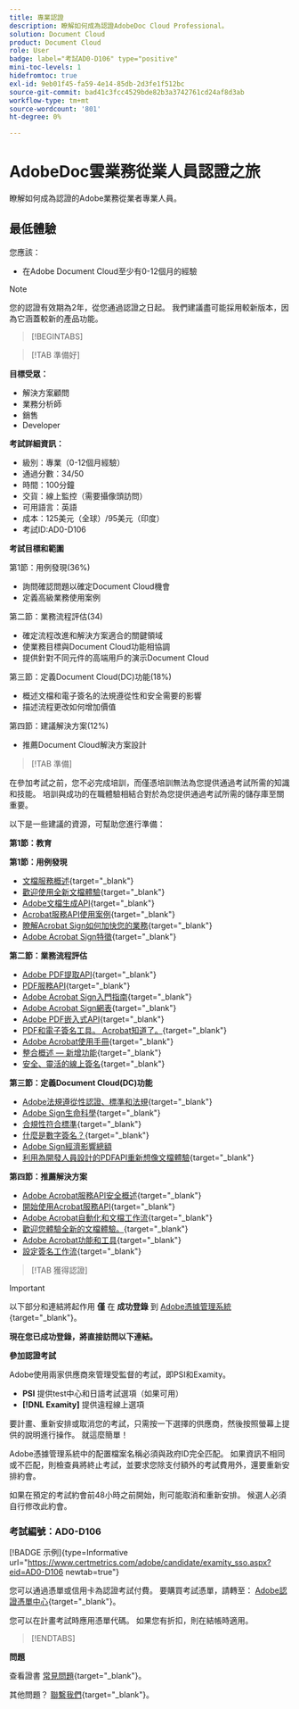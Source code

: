 ```yaml
---
title: 專業認證
description: 瞭解如何成為認證AdobeDoc Cloud Professional。
solution: Document Cloud
product: Document Cloud
role: User
badge: label="考試AD0-D106" type="positive"
mini-toc-levels: 1
hidefromtoc: true
exl-id: 9eb01f45-fa59-4e14-85db-2d3fe1f512bc
source-git-commit: bad41c3fcc4529bde82b3a3742761cd24af8d3ab
workflow-type: tm+mt
source-wordcount: '801'
ht-degree: 0%

---
```


# AdobeDoc雲業務從業人員認證之旅

瞭解如何成為認證的Adobe業務從業者專業人員。

## 最低體驗

您應該：

* 在Adobe Document Cloud至少有0-12個月的經驗

>[!NOTE]
>
>您的認證有效期為2年，從您通過認證之日起。 我們建議盡可能採用較新版本，因為它涵蓋較新的產品功能。

>[!BEGINTABS]

>[!TAB 準備好]

**目標受眾：**

* 解決方案顧問
* 業務分析師
* 銷售
* Developer

**考試詳細資訊：**

* 級別：專業（0-12個月經驗）
* 通過分數：34/50
* 時間：100分鐘
* 交貨：線上監控（需要攝像頭訪問）
* 可用語言：英語
* 成本：125美元（全球）/95美元（印度）
* 考試ID:AD0-D106

**考試目標和範圍**

第1節：用例發現(36%)

* 詢問確認問題以確定Document Cloud機會
* 定義高級業務使用案例

第二節：業務流程評估(34)

* 確定流程改進和解決方案適合的關鍵領域
* 使業務目標與Document Cloud功能相協調
* 提供針對不同元件的高端用戶的演示Document Cloud

第三節：定義Document Cloud(DC)功能(18%)

* 概述文檔和電子簽名的法規遵從性和安全需要的影響
* 描述流程更改如何增加價值

第四節：建議解決方案(12%)

* 推薦Document Cloud解決方案設計

>[!TAB 準備]

在參加考試之前，您不必完成培訓，而僅憑培訓無法為您提供通過考試所需的知識和技能。 培訓與成功的在職體驗相結合對於為您提供通過考試所需的儲存庫至關重要。

以下是一些建議的資源，可幫助您進行準備：

**第1節：教育**

**第1節：用例發現**

* [文檔服務概述](https://developer.adobe.com/document-services/docs/overview/){target="_blank"}
* [歡迎使用全新文檔體驗](https://www.adobe.com/documentcloud.html){target="_blank"}
* [Adobe文檔生成API](https://developer.adobe.com/document-services/apis/doc-generation){target="_blank"}
* [Acrobat服務API使用案例](https://developer.adobe.com/document-services/use-cases/agreements-and-contracts/legal-contracts/){target="_blank"}
* [瞭解Acrobat Sign如何加快您的業務](https://www.adobe.com/sign.html){target="_blank"}
* [Adobe Acrobat Sign特徵](https://www.adobe.com/sign/features.html){target="_blank"}

**第二節：業務流程評估**

* [Adobe PDF提取API](https://developer.adobe.com/document-services/apis/pdf-extract/){target="_blank"}
* [PDF服務API](https://developer.adobe.com/document-services/docs/apis/){target="_blank"}
* [Adobe Acrobat Sign入門指南](https://helpx.adobe.com/sign/using/get-started-guide.html){target="_blank"}
* [Adobe Acrobat Sign網表](https://helpx.adobe.com/sign/config/web-forms.html){target="_blank"}
* [Adobe PDF嵌入式API](https://developer.adobe.com/document-services/apis/pdf-embed/){target="_blank"}
* [PDF和電子簽名工具。 Acrobat知道了。](https://www.adobe.com/acrobat/business.html){target="_blank"}
* [Adobe Acrobat使用手冊](https://helpx.adobe.com/acrobat/user-guide.html){target="_blank"}
* [整合概述 — 新增功能](https://experienceleague.adobe.com/docs/document-cloud-learn/sign-learning-hub/integrations/integrations-overview.html?lang=en#what%E2%80%99s-new){target="_blank"}
* [安全、靈活的線上簽名](https://www.adobe.com/sign/online-signature.html){target="_blank"}

**第三節：定義Document Cloud(DC)功能**

* [Adobe法規遵從性認證、標準和法規](https://www.adobe.com/trust/compliance/compliance-list.html){target="_blank"}
* [Adobe Sign生命科學](https://www.adobe.com/content/dam/dx-dc/en/pdfs/adobe-sign-life-sciences-solution-brief-ue.pdf){target="_blank"}
* [合規性符合標準](https://www.adobe.com/documentcloud/resources/compliance.html){target="_blank"}
* [什麼是數字簽名？](https://www.adobe.com/sign/digital-signatures.html){target="_blank"}
* [Adobe Sign經濟影響總額](https://www.adobe.com/content/dam/dx-dc/pdf/total-economic-impact-adobe-sign-ue.pdf)
* [利用為開發人員設計的PDFAPI重新想像文檔體驗](https://developer.adobe.com/document-services){target="_blank"}

**第四節：推薦解決方案**

* [Adobe Acrobat服務API安全概述](https://www.adobe.com/content/dam/cc/en/trust-center/ungated/whitepapers/doc-cloud/adobe-document-services-security-overview.pdf){target="_blank"}
* [開始使用Acrobat服務API](https://documentservices.adobe.com/dc-integration-creation-app-cdn/main.html){target="_blank"}
* [Adobe Acrobat自動化和文檔工作流](https://helpx.adobe.com/acrobat/kb/automation-and-document-workflows.html){target="_blank"}
* [歡迎您體驗全新的文檔體驗。](https://www.adobe.com/documentcloud.html){target="_blank"}
* [Adobe Acrobat功能和工具](https://www.adobe.com/acrobat/features.html){target="_blank"}
* [設定簽名工作流](https://helpx.adobe.com/ca/sign/using/workflow-designer-signature-workflow.html){target="_blank"}

>[!TAB 獲得認證]

>[!IMPORTANT]
>
>以下部分和連結將起作用 **僅**  在 **成功登錄** 到 [Adobe憑據管理系統](http://www.certmetrics.com/adobe){target="_blank"}。

**現在您已成功登錄，將直接訪問以下連結。**

**參加認證考試**

Adobe使用兩家供應商來管理受監督的考試，即PSI和Examity。

* **PSI** 提供test中心和日語考試選項（如果可用）
* **[!DNL Examity]** 提供遠程線上選項

要計畫、重新安排或取消您的考試，只需按一下選擇的供應商，然後按照螢幕上提供的說明進行操作。 就這麼簡單！

Adobe憑據管理系統中的配置檔案名稱必須與政府ID完全匹配。 如果資訊不相同或不匹配，則檢查員將終止考試，並要求您除支付額外的考試費用外，還要重新安排約會。

如果在預定的考試約會前48小時之前開始，則可能取消和重新安排。 候選人必須自行修改此約會。

### 考試編號：AD0-D106

[!BADGE 示例]{type=Informative url="https://www.certmetrics.com/adobe/candidate/examity_sso.aspx?eid=AD0-D106 newtab=true"}

您可以通過憑單或信用卡為認證考試付費。 要購買考試憑單，請轉至： [Adobe認證憑單中心](https://market.xvoucher.com/adobe/global){target="_blank"}。

您可以在計畫考試時應用憑單代碼。 如果您有折扣，則在結帳時適用。

>[!ENDTABS]

**問題**

查看證書 [常見問題](https://experienceleague.adobe.com/docs/certification/certification/faq.html?lang=en){target="_blank"}。

其他問題？ [聯繫我們](mailto:certif@adobe.com){target="_blank"}。

